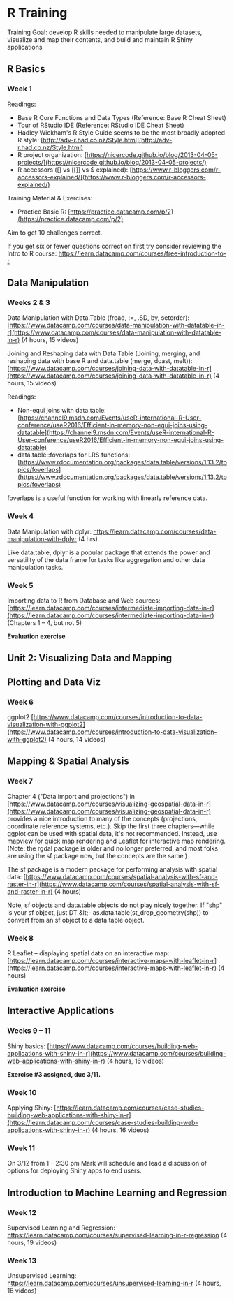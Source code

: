 # R Training

Training Goal: develop R skills needed to manipulate large datasets, visualize and map their contents, and build and maintain R Shiny applications

## R Basics

### Week 1

Readings:

- Base R Core Functions and Data Types (Reference: Base R Cheat Sheet)
- Tour of RStudio IDE (Reference: RStudio IDE Cheat Sheet)
- Hadley Wickham&#39;s R Style Guide seems to be the most broadly adopted R style: [http://adv-r.had.co.nz/Style.html](http://adv-r.had.co.nz/Style.html)
- R project organization: [https://nicercode.github.io/blog/2013-04-05-projects/](https://nicercode.github.io/blog/2013-04-05-projects/)
- R accessors ([] vs [[]] vs $ explained): [https://www.r-bloggers.com/r-accessors-explained/](https://www.r-bloggers.com/r-accessors-explained/)

Training Material &amp; Exercises:

- Practice Basic R: [https://practice.datacamp.com/p/2](https://practice.datacamp.com/p/2)

Aim to get 10 challenges correct.

If you get six or fewer questions correct on first try consider reviewing the Intro to R course: https://learn.datacamp.com/courses/free-introduction-to-r

## Data Manipulation

### Weeks 2 &amp; 3

Data Manipulation with Data.Table (fread, :=, .SD, by, setorder): [https://www.datacamp.com/courses/data-manipulation-with-datatable-in-r](https://www.datacamp.com/courses/data-manipulation-with-datatable-in-r) (4 hours, 15 videos)

Joining and Reshaping data with Data.Table (Joining, merging, and reshaping data with base R and data.table (merge, dcast, melt)): [https://www.datacamp.com/courses/joining-data-with-datatable-in-r](https://www.datacamp.com/courses/joining-data-with-datatable-in-r) (4 hours, 15 videos)

Readings:

- Non-equi joins with data.table: [https://channel9.msdn.com/Events/useR-international-R-User-conference/useR2016/Efficient-in-memory-non-equi-joins-using-datatable](https://channel9.msdn.com/Events/useR-international-R-User-conference/useR2016/Efficient-in-memory-non-equi-joins-using-datatable)
- data.table::foverlaps for LRS functions: [https://www.rdocumentation.org/packages/data.table/versions/1.13.2/topics/foverlaps](https://www.rdocumentation.org/packages/data.table/versions/1.13.2/topics/foverlaps)

foverlaps is a useful function for working with linearly reference data.

### Week 4

Data Manipulation with dplyr: https://learn.datacamp.com/courses/data-manipulation-with-dplyr (4 hrs)

Like data.table, dplyr is a popular package that extends the power and versatility of the data frame for tasks like aggregation and other data manipulation tasks.

### Week 5

Importing data to R from Database and Web sources: [https://learn.datacamp.com/courses/intermediate-importing-data-in-r](https://learn.datacamp.com/courses/intermediate-importing-data-in-r) (Chapters 1 – 4, but not 5)

**Evaluation exercise** 


## Unit 2: Visualizing Data and Mapping

## Plotting and Data Viz

### Week 6

ggplot2 [https://www.datacamp.com/courses/introduction-to-data-visualization-with-ggplot2](https://www.datacamp.com/courses/introduction-to-data-visualization-with-ggplot2) (4 hours, 14 videos)

## Mapping &amp; Spatial Analysis

### Week 7

Chapter 4 (&quot;Data import and projections&quot;) in [https://www.datacamp.com/courses/visualizing-geospatial-data-in-r](https://www.datacamp.com/courses/visualizing-geospatial-data-in-r) provides a nice introduction to many of the concepts (projections, coordinate reference systems, etc.). Skip the first three chapters—while ggplot can be used with spatial data, it&#39;s not recommended. Instead, use mapview for quick map rendering and Leaflet for interactive map rendering. (Note: the rgdal package is older and no longer preferred, and most folks are using the sf package now, but the concepts are the same.)

The sf package is a modern package for performing analysis with spatial data: [https://www.datacamp.com/courses/spatial-analysis-with-sf-and-raster-in-r](https://www.datacamp.com/courses/spatial-analysis-with-sf-and-raster-in-r) (4 hours)

Note, sf objects and data.table objects do not play nicely together. If &quot;shp&quot; is your sf object, just DT \&lt;- as.data.table(st\_drop\_geometry(shp)) to convert from an sf object to a data.table object.

### Week 8

R Leaflet – displaying spatial data on an interactive map: [https://learn.datacamp.com/courses/interactive-maps-with-leaflet-in-r](https://learn.datacamp.com/courses/interactive-maps-with-leaflet-in-r) (4 hours)

**Evaluation exercise**


## Interactive Applications

### Weeks 9 – 11

Shiny basics: [https://www.datacamp.com/courses/building-web-applications-with-shiny-in-r](https://www.datacamp.com/courses/building-web-applications-with-shiny-in-r) (4 hours, 16 videos)

**Exercise #3 assigned, due 3/11.**

### Week 10

Applying Shiny: [https://learn.datacamp.com/courses/case-studies-building-web-applications-with-shiny-in-r](https://learn.datacamp.com/courses/case-studies-building-web-applications-with-shiny-in-r) (4 hours, 16 videos)

### Week 11

On 3/12 from 1 – 2:30 pm Mark will schedule and lead a discussion of options for deploying Shiny apps to end users.

## Introduction to Machine Learning and Regression

### Week 12

Supervised Learning and Regression: https://learn.datacamp.com/courses/supervised-learning-in-r-regression (4 hours, 19 videos)

### Week 13

Unsupervised Learning: https://learn.datacamp.com/courses/unsupervised-learning-in-r (4 hours, 16 videos)